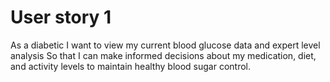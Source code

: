 # User story 1

As a diabetic
I want to view my current blood glucose data and expert level analysis
So that I can make informed decisions about my medication, diet, and activity levels to maintain healthy blood sugar control.